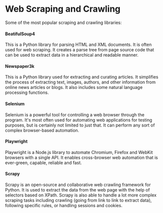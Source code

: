 # Web Scraping and Crawling

Some of the most popular scraping and crawling libraries:

#### BeatifulSoup4
This is a Python library for parsing HTML and XML documents. It is often used for web scraping. It creates a parse tree from page source code that can be used to extract data in a hierarchical and readable manner.

#### Newspaper3k

This is a Python library used for extracting and curating articles. It simplifies the process of extracting text, images, authors, and other information from online news articles or blogs. It also includes some natural language processing functions.

#### Selenium
Selenium is a powerful tool for controlling a web browser through the program. It's most often used for automating web applications for testing purposes, but is certainly not limited to just that. It can perform any sort of complex browser-based automation.

#### Playwright
Playwright is a Node.js library to automate Chromium, Firefox and WebKit browsers with a single API. It enables cross-browser web automation that is ever-green, capable, reliable and fast.

#### Scrapy
Scrapy is an open-source and collaborative web crawling framework for Python. It is used to extract the data from the web page with the help of selectors based on XPath. Scrapy is also able to handle a lot more complex scraping tasks including crawling (going from link to link to extract data), following specific rules, or handling sessions and cookies.
